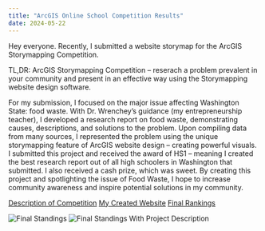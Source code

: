 ```yaml
---
title: "ArcGIS Online School Competition Results"
date: 2024-05-22
---
```

Hey everyone. Recently, I submitted a website storymap for the ArcGIS Storymapping Competition. 

TL,DR: ArcGIS Storymapping Competition – reserach a problem prevalent in your community and present in an effective way using the Storymapping website design software.

For my submission, I focused on the major issue affecting Washington State: food waste. With Dr. Wrenchey’s guidance (my entrepreneurship teacher), I developed a research report on food waste, demonstrating causes, descriptions, and solutions to the problem. Upon compiling data from many sources, I represented the problem using the unique storymapping feature of ArcGIS website design – creating powerful visuals. I submitted this project and received the award of HS1 – meaning I created the best research report out of all high schoolers in Washington that submitted. I also received a cash prize, which was sweet.
By creating this project and spotlighting the issue of Food Waste, I hope to increase community awareness and inspire potential solutions in my community. 

[Description of Competition](https://www.esri.com/en-us/c/industry/education/school-competition)
[My Created Website](https://storymaps.arcgis.com/stories/010d9cf654e5439b82e964d3568ea62e)
[Final Rankings](https://agoschoolcomp-education.hub.arcgis.com/?rsource=https%3A%2F%2Fesriurl.com%2Fagoschoolcomp)


![Final Standings](https://jbindlish.github.io/portfolio/images/ARCGIS1.png)
![Final Standings With Project Description](https://jbindlish.github.io/portfolio/images/ARCGIS2.png)
